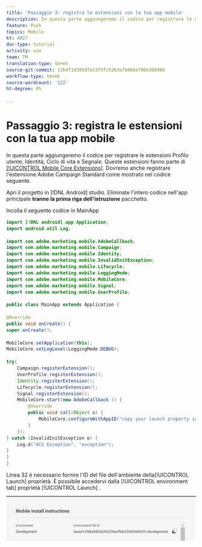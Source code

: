 ```yaml
---
title: 'Passaggio 3: registra le estensioni con la tua app mobile'
description: In questa parte aggiungeremo il codice per registrare le estensioni UserProfile, Identity, Lifecycle e Segnale.
feature: Push
topics: Mobile
kt: 4827
doc-type: tutorial
activity: use
team: TM
translation-type: tm+mt
source-git-commit: 13b4f1d395dfe53f9fc5263e7b06be700e30b986
workflow-type: tm+mt
source-wordcount: '122'
ht-degree: 0%

---
```



# Passaggio 3: registra le estensioni con la tua app mobile

In questa parte aggiungeremo il codice per registrare le estensioni Profilo utente, Identità, Ciclo di vita e Segnale. Queste estensioni fanno parte di [[!UICONTROL Mobile Core Extensions]](https://aep-sdks.gitbook.io/docs/using-mobile-extensions/mobile-core). Dovremo anche registrare l&#39;estensione Adobe Campaign Standard  come mostrato nel codice seguente.

Apri il progetto in [!DNL Android] studio. Eliminate l&#39;intero codice nell&#39;app principale **tranne la prima riga dell&#39;istruzione** pacchetto.

Incolla il seguente codice in MainApp

<!--
Removed `{.line-numbers}` below
-->

```java
import [!DNL android].app.Application;
import android.util.Log;

import com.adobe.marketing.mobile.AdobeCallback;
import com.adobe.marketing.mobile.Campaign;
import com.adobe.marketing.mobile.Identity;
import com.adobe.marketing.mobile.InvalidInitException;
import com.adobe.marketing.mobile.Lifecycle;
import com.adobe.marketing.mobile.LoggingMode;
import com.adobe.marketing.mobile.MobileCore;
import com.adobe.marketing.mobile.Signal;
import com.adobe.marketing.mobile.UserProfile;

public class MainApp extends Application {

@Override
public void onCreate() {
super.onCreate();

MobileCore.setApplication(this);
MobileCore.setLogLevel(LoggingMode.DEBUG);

try{
    Campaign.registerExtension();
    UserProfile.registerExtension();
    Identity.registerExtension();
    Lifecycle.registerExtension();
    Signal.registerExtension();
    MobileCore.start(new AdobeCallback () {
        @Override
        public void call(Object o) {
            MobileCore.configureWithAppID("copy your launch property id here");
        }
    });
} catch (InvalidInitException e) {
    Log.d("ACS Exception", "exception");
}
}
}
```

Linea 32 è necessario fornire l&#39;ID del file dell&#39;ambiente della[!UICONTROL  Launch] proprietà. È possibile accedervi dalla [!UICONTROL environment tab] proprietà [!UICONTROL Launch] .

![launch-id](assets/launch-id-property.PNG)
